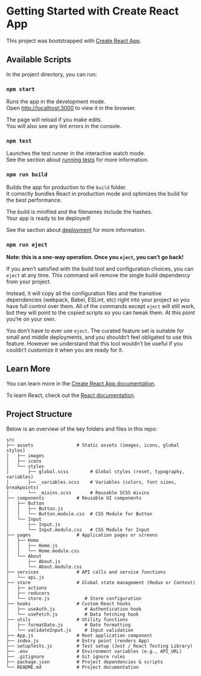 # Getting Started with Create React App

This project was bootstrapped with [Create React App](https://github.com/facebook/create-react-app).

## Available Scripts

In the project directory, you can run:

### `npm start`

Runs the app in the development mode.\
Open [http://localhost:3000](http://localhost:3000) to view it in the browser.

The page will reload if you make edits.\
You will also see any lint errors in the console.

### `npm test`

Launches the test runner in the interactive watch mode.\
See the section about [running tests](https://facebook.github.io/create-react-app/docs/running-tests) for more information.

### `npm run build`

Builds the app for production to the `build` folder.\
It correctly bundles React in production mode and optimizes the build for the best performance.

The build is minified and the filenames include the hashes.\
Your app is ready to be deployed!

See the section about [deployment](https://facebook.github.io/create-react-app/docs/deployment) for more information.

### `npm run eject`

**Note: this is a one-way operation. Once you `eject`, you can’t go back!**

If you aren’t satisfied with the build tool and configuration choices, you can `eject` at any time. This command will remove the single build dependency from your project.

Instead, it will copy all the configuration files and the transitive dependencies (webpack, Babel, ESLint, etc) right into your project so you have full control over them. All of the commands except `eject` will still work, but they will point to the copied scripts so you can tweak them. At this point you’re on your own.

You don’t have to ever use `eject`. The curated feature set is suitable for small and middle deployments, and you shouldn’t feel obligated to use this feature. However we understand that this tool wouldn’t be useful if you couldn’t customize it when you are ready for it.

## Learn More

You can learn more in the [Create React App documentation](https://facebook.github.io/create-react-app/docs/getting-started).

To learn React, check out the [React documentation](https://reactjs.org/).

## Project Structure

Below is an overview of the key folders and files in this repo:

```plaintext
src
├── assets                # Static assets (images, icons, global styles)
│   ├── images
│   ├── icons
│   └── styles
│       ├── global.scss        # Global styles (reset, typography, variables)
│       ├── _variables.scss    # Variables (colors, font sizes, breakpoints)
│       └── _mixins.scss       # Reusable SCSS mixins
├── components            # Reusable UI components
│   ├── Button
│   │   ├── Button.js
│   │   └── Button.module.css  # CSS Module for Button
│   └── Input
│       ├── Input.js
│       └── Input.module.css   # CSS Module for Input
├── pages                 # Application pages or screens
│   ├── Home
│   │   ├── Home.js
│   │   └── Home.module.css
│   └── About
│       ├── About.js
│       └── About.module.css
├── services              # API calls and service functions
│   └── api.js
├── store                 # Global state management (Redux or Context)
│   ├── actions
│   ├── reducers
│   └── store.js             # Store configuration
├── hooks                 # Custom React hooks
│   ├── useAuth.js           # Authentication hook
│   └── useFetch.js          # Data fetching hook
├── utils                 # Utility functions
│   ├── formatDate.js        # Date formatting
│   └── validateInput.js     # Input validation
├── App.js                # Root application component
├── index.js              # Entry point (renders App)
├── setupTests.js         # Test setup (Jest / React Testing Library)
├── .env                  # Environment variables (e.g., API_URL)
├── .gitignore            # Git ignore rules
├── package.json          # Project dependencies & scripts
└── README.md             # Project documentation
```
